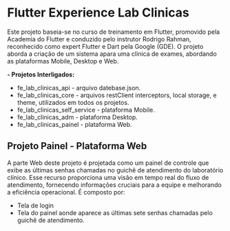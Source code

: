 # Flutter Experience Lab Clinicas

Este projeto baseia-se no curso de treinamento em Flutter, promovido pela Academia do Flutter e conduzido pelo instrutor Rodrigo Rahman, reconhecido como expert Flutter e Dart pela Google (GDE).
O projeto aborda a criação de um sistema apara uma clínica de exames, abordando as plataformas Mobile, Desktop e Web.

**- Projetos Interligados:**
- fe_lab_clinicas_api - arquivo datebase.json.
- fe_lab_clinicas_core - arquivos restClient interceptors, local storage, e theme, utilizados em todos os projetos.
- fe_lab_clinicas_self_service - plataforma Mobile. 
- fe_lab_clinicas_adm - plataforma Desktop.
- fe_lab_clinicas_painel - plataforma Web.


## Projeto Painel - Plataforma Web

A parte Web deste projeto é projetada como um painel de controle que exibe as últimas senhas chamadas no guichê de atendimento do laboratório clínico. Esse recurso proporciona uma visão em tempo real do fluxo de atendimento, fornecendo informações cruciais para a equipe e melhorando a eficiência operacional. É composto por:

- Tela de login
- Tela do painel aonde aparece as últimas sete senhas chamadas pelo guichê de atendimento.
